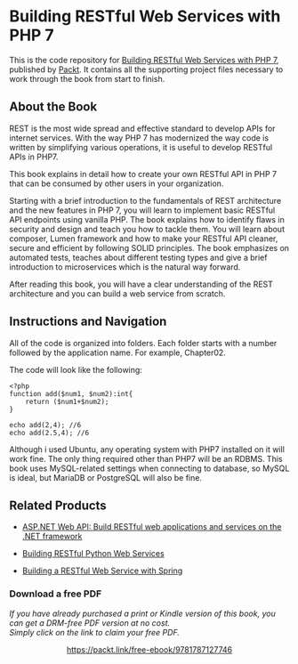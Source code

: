 


# Building RESTful Web Services with PHP 7
This is the code repository for [Building RESTful Web Services with PHP 7](https://www.packtpub.com/application-development/building-restful-web-services-php-7?utm_source=github&utm_medium=repository&utm_campaign=9781787127746), published by [Packt](https://www.packtpub.com/?utm_source=github). It contains all the supporting project files necessary to work through the book from start to finish.
## About the Book
REST is the most wide spread and effective standard to develop APIs for internet services. With the way PHP 7 has modernized the way code is written by simplifying various operations, it is useful to develop RESTful APIs in PHP7.

This book explains in detail how to create your own RESTful API in PHP 7 that can be consumed by other users in your organization.

Starting with a brief introduction to the fundamentals of REST architecture and the new features in PHP 7, you will learn to implement basic RESTful API endpoints using vanilla PHP. The book explains how to identify flaws in security and design and teach you how to tackle them. You will learn about composer, Lumen framework and how to make your RESTful API cleaner, secure and efficient by following SOLID principles. The book emphasizes on automated tests, teaches about different testing types and give a brief introduction to microservices which is the natural way forward.

After reading this book, you will have a clear understanding of the REST architecture and you can build a web service from scratch.

## Instructions and Navigation
All of the code is organized into folders. Each folder starts with a number followed by the application name. For example, Chapter02.



The code will look like the following:
```
<?php
function add($num1, $num2):int{
    return ($num1+$num2);
}

echo add(2,4); //6
echo add(2.5,4); //6
```

Although i used Ubuntu, any operating system with PHP7 installed on it will work fine. The only thing required other than PHP7 will be an RDBMS. This book uses MySQL-related settings when connecting to database, so MySQL is ideal, but MariaDB or PostgreSQL will also be fine.

## Related Products
* [ASP.NET Web API: Build RESTful web applications and services on the .NET framework](https://www.packtpub.com/web-development/aspnet-web-api-build-restful-web-applications-and-services-net-framework?utm_source=github&utm_medium=repository&utm_campaign=9781849689748)

* [Building RESTful Python Web Services](https://www.packtpub.com/application-development/building-restful-python-web-services?utm_source=github&utm_medium=repository&utm_campaign=9781786462251)

* [Building a RESTful Web Service with Spring](https://www.packtpub.com/web-development/building-restful-web-service-spring?utm_source=github&utm_medium=repository&utm_campaign=9781785285714)
### Download a free PDF

 <i>If you have already purchased a print or Kindle version of this book, you can get a DRM-free PDF version at no cost.<br>Simply click on the link to claim your free PDF.</i>
<p align="center"> <a href="https://packt.link/free-ebook/9781787127746">https://packt.link/free-ebook/9781787127746 </a> </p>
